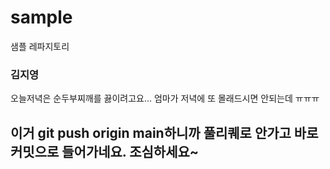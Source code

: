 # sample

샘플 레파지토리

### 김지영
오늘저녁은 순두부찌깨를 끓이려고요... 엄마가 저녁에 또 몰래드시면 안되는데
ㅠㅠㅠ

## 이거 git push origin main하니까 풀리퀘로 안가고 바로 커밋으로 들어가네요. 조심하세요~
